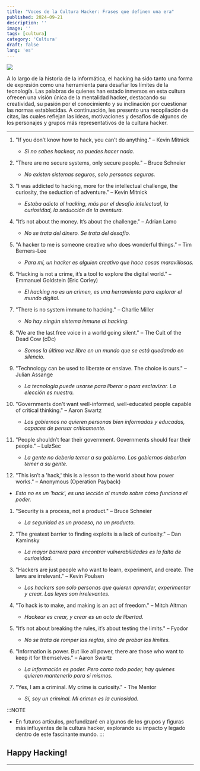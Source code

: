 ```yaml
---
title: "Voces de la Cultura Hacker: Frases que definen una era"
published: 2024-09-21
description: ''
image: ''
tags: [cultura]
category: 'Cultura'
draft: false 
lang: 'es'
---
```


![](https://ngathanblog.wordpress.com/wp-content/uploads/2019/02/hacker_culture.jpg?w=640)


A lo largo de la historia de la informática, el hacking ha sido tanto una forma de expresión como una herramienta para desafiar los límites de la tecnología. Las palabras de quienes han estado inmersos en esta cultura ofrecen una visión única de la mentalidad hacker, destacando su creatividad, su pasión por el conocimiento y su inclinación por cuestionar las normas establecidas. A continuación, les presento una recopilación de citas, las cuales reflejan las ideas, motivaciones y desafíos de algunos de los personajes y grupos más representativos de la cultura hacker.
_________

1. "If you don’t know how to hack, you can’t do anything." – Kevin Mitnick  
   - *Si no sabes hackear, no puedes hacer nada.* 

2. "There are no secure systems, only secure people." – Bruce Schneier  
   - *No existen sistemas seguros, solo personas seguras.*

3. "I was addicted to hacking, more for the intellectual challenge, the curiosity, the seduction of adventure." – Kevin Mitnick  
   - *Estaba adicto al hacking, más por el desafío intelectual, la curiosidad, la seducción de la aventura.*

4. "It’s not about the money. It’s about the challenge." – Adrian Lamo  
   - *No se trata del dinero. Se trata del desafío.*

5. "A hacker to me is someone creative who does wonderful things." – Tim Berners-Lee  
   - *Para mí, un hacker es alguien creativo que hace cosas maravillosas.*

6. "Hacking is not a crime, it’s a tool to explore the digital world." – Emmanuel Goldstein (Eric Corley)  
   - *El hacking no es un crimen, es una herramienta para explorar el mundo digital.*

7.  "There is no system immune to hacking." – Charlie Miller  
    - *No hay ningún sistema inmune al hacking.*

8.  "We are the last free voice in a world going silent." – The Cult of the Dead Cow (cDc)  
    - *Somos la última voz libre en un mundo que se está quedando en silencio.*

9.  "Technology can be used to liberate or enslave. The choice is ours." – Julian Assange  
    - *La tecnología puede usarse para liberar o para esclavizar. La elección es nuestra.*

10. "Governments don't want well-informed, well-educated people capable of critical thinking." – Aaron Swartz  
    - *Los gobiernos no quieren personas bien informadas y educadas, capaces de pensar críticamente.*

11. "People shouldn’t fear their government. Governments should fear their people." – LulzSec  
    - *La gente no debería temer a su gobierno. Los gobiernos deberían temer a su gente.*

12. "This isn’t a 'hack,' this is a lesson to the world about how power works." – Anonymous (Operation Payback)  
- *Esto no es un 'hack', es una lección al mundo sobre cómo funciona el poder.*

1.  "Security is a process, not a product." – Bruce Schneier  
    - *La seguridad es un proceso, no un producto.*

2.  "The greatest barrier to finding exploits is a lack of curiosity." – Dan Kaminsky  
    - *La mayor barrera para encontrar vulnerabilidades es la falta de curiosidad.*

3.  "Hackers are just people who want to learn, experiment, and create. The laws are irrelevant." – Kevin Poulsen  
    - *Los hackers son solo personas que quieren aprender, experimentar y crear. Las leyes son irrelevantes.*

4.  "To hack is to make, and making is an act of freedom." – Mitch Altman  
    - *Hackear es crear, y crear es un acto de libertad.*

5.  "It’s not about breaking the rules, it’s about testing the limits." – Fyodor  
    - *No se trata de romper las reglas, sino de probar los límites.*

6.  "Information is power. But like all power, there are those who want to keep it for themselves." – Aaron Swartz
    - *La información es poder. Pero como todo poder, hay quienes quieren mantenerlo para sí mismos.*

7.  "Yes, I am a criminal. My crime is curiosity." - The Mentor
    - *Sí, soy un criminal. Mi crimen es la curiosidad.* 

:::NOTE
- En futuros artículos, profundizaré en algunos de los grupos y figuras más influyentes de la cultura hacker, explorando su impacto y legado dentro de este fascinante mundo.
:::

## Happy Hacking!
________

